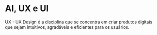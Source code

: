 # AI, UX e UI

UX - UX Design é a disciplina que se concentra em criar produtos digitais que sejam intuitivos, agradáveis e eficientes para os usuários.&#x20;
